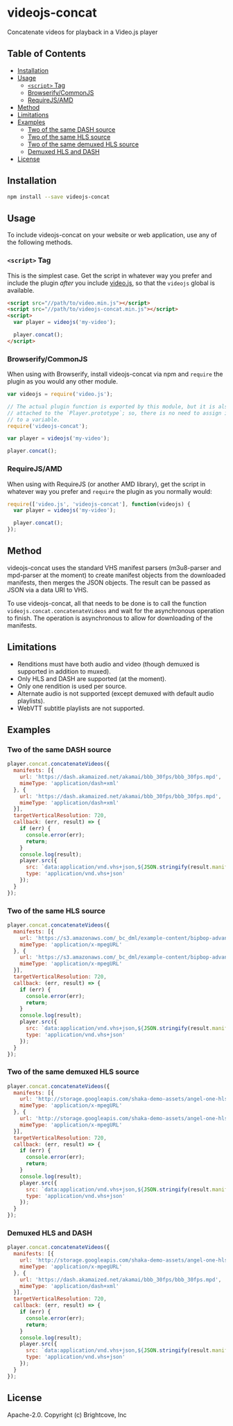 # videojs-concat

Concatenate videos for playback in a Video.js player

## Table of Contents

<!-- START doctoc generated TOC please keep comment here to allow auto update -->
<!-- DON'T EDIT THIS SECTION, INSTEAD RE-RUN doctoc TO UPDATE -->


- [Installation](#installation)
- [Usage](#usage)
  - [`<script>` Tag](#script-tag)
  - [Browserify/CommonJS](#browserifycommonjs)
  - [RequireJS/AMD](#requirejsamd)
- [Method](#method)
- [Limitations](#limitations)
- [Examples](#examples)
  - [Two of the same DASH source](#two-of-the-same-dash-source)
  - [Two of the same HLS source](#two-of-the-same-hls-source)
  - [Two of the same demuxed HLS source](#two-of-the-same-demuxed-hls-source)
  - [Demuxed HLS and DASH](#demuxed-hls-and-dash)
- [License](#license)

<!-- END doctoc generated TOC please keep comment here to allow auto update -->
## Installation

```sh
npm install --save videojs-concat
```

## Usage

To include videojs-concat on your website or web application, use any of the following methods.

### `<script>` Tag

This is the simplest case. Get the script in whatever way you prefer and include the plugin _after_ you include [video.js][videojs], so that the `videojs` global is available.

```html
<script src="//path/to/video.min.js"></script>
<script src="//path/to/videojs-concat.min.js"></script>
<script>
  var player = videojs('my-video');

  player.concat();
</script>
```

### Browserify/CommonJS

When using with Browserify, install videojs-concat via npm and `require` the plugin as you would any other module.

```js
var videojs = require('video.js');

// The actual plugin function is exported by this module, but it is also
// attached to the `Player.prototype`; so, there is no need to assign it
// to a variable.
require('videojs-concat');

var player = videojs('my-video');

player.concat();
```

### RequireJS/AMD

When using with RequireJS (or another AMD library), get the script in whatever way you prefer and `require` the plugin as you normally would:

```js
require(['video.js', 'videojs-concat'], function(videojs) {
  var player = videojs('my-video');

  player.concat();
});
```

## Method

videojs-concat uses the standard VHS manifest parsers (m3u8-parser and mpd-parser at the moment) to create manifest objects from the downloaded manifests, then merges the JSON objects. The result can be passed as JSON via a data URI to VHS.

To use videojs-concat, all that needs to be done is to call the function `videojs.concat.concatenateVideos` and wait for the asynchronous operation to finish. The operation is asynchronous to allow for downloading of the manifests.

## Limitations

* Renditions must have both audio and video (though demuxed is supported in addition to muxed).
* Only HLS and DASH are supported (at the moment).
* Only one rendition is used per source.
* Alternate audio is not supported (except demuxed with default audio playlists).
* WebVTT subtitle playlists are not supported.

## Examples

### Two of the same DASH source

```js
player.concat.concatenateVideos({
  manifests: [{
    url: 'https://dash.akamaized.net/akamai/bbb_30fps/bbb_30fps.mpd',
    mimeType: 'application/dash+xml'
  }, {
    url: 'https://dash.akamaized.net/akamai/bbb_30fps/bbb_30fps.mpd',
    mimeType: 'application/dash+xml'
  }],
  targetVerticalResolution: 720,
  callback: (err, result) => {
    if (err) {
      console.error(err);
      return;
    }
    console.log(result);
    player.src({
      src: `data:application/vnd.vhs+json,${JSON.stringify(result.manifestObject)}`,
      type: 'application/vnd.vhs+json'
    });
  }
});
```

### Two of the same HLS source

```js
player.concat.concatenateVideos({
  manifests: [{
    url: 'https://s3.amazonaws.com/_bc_dml/example-content/bipbop-advanced/bipbop_16x9_variant.m3u8',
    mimeType: 'application/x-mpegURL'
  }, {
    url: 'https://s3.amazonaws.com/_bc_dml/example-content/bipbop-advanced/bipbop_16x9_variant.m3u8',
    mimeType: 'application/x-mpegURL'
  }],
  targetVerticalResolution: 720,
  callback: (err, result) => {
    if (err) {
      console.error(err);
      return;
    }
    console.log(result);
    player.src({
      src: `data:application/vnd.vhs+json,${JSON.stringify(result.manifestObject)}`,
      type: 'application/vnd.vhs+json'
    });
  }
});
```

### Two of the same demuxed HLS source

```js
player.concat.concatenateVideos({
  manifests: [{
    url: 'http://storage.googleapis.com/shaka-demo-assets/angel-one-hls/hls.m3u8',
    mimeType: 'application/x-mpegURL'
  }, {
    url: 'http://storage.googleapis.com/shaka-demo-assets/angel-one-hls/hls.m3u8',
    mimeType: 'application/x-mpegURL'
  }],
  targetVerticalResolution: 720,
  callback: (err, result) => {
    if (err) {
      console.error(err);
      return;
    }
    console.log(result);
    player.src({
      src: `data:application/vnd.vhs+json,${JSON.stringify(result.manifestObject)}`,
      type: 'application/vnd.vhs+json'
    });
  }
});
```

### Demuxed HLS and DASH

```js
player.concat.concatenateVideos({
  manifests: [{
    url: 'http://storage.googleapis.com/shaka-demo-assets/angel-one-hls/hls.m3u8',
    mimeType: 'application/x-mpegURL'
  }, {
    url: 'https://dash.akamaized.net/akamai/bbb_30fps/bbb_30fps.mpd',
    mimeType: 'application/dash+xml'
  }],
  targetVerticalResolution: 720,
  callback: (err, result) => {
    if (err) {
      console.error(err);
      return;
    }
    console.log(result);
    player.src({
      src: `data:application/vnd.vhs+json,${JSON.stringify(result.manifestObject)}`,
      type: 'application/vnd.vhs+json'
    });
  }
});
```

## License

Apache-2.0. Copyright (c) Brightcove, Inc


[videojs]: http://videojs.com/
